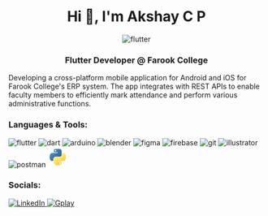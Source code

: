 <h1 align="center">Hi 👋, I'm Akshay C P</h1>
<div align="center">
    <img src="https://media.tenor.com/TCRFRR67pVkAAAAi/rebrnd-coding.gif" alt="flutter" width="100" height="100"/>
</div>
<h3 align="center">Flutter Developer @ Farook College</h3>
Developing a cross-platform mobile application for Android and iOS for Farook College's ERP system. The app integrates with REST APIs to enable faculty members to efficiently mark attendance and perform various administrative functions.

<h3 align="left">Languages & Tools:</h3>
<p align="left" class="icons-container">
  <a><img src="https://www.vectorlogo.zone/logos/flutterio/flutterio-icon.svg" alt="flutter" width="40" height="40"/></a> <a><img src="https://www.vectorlogo.zone/logos/dartlang/dartlang-icon.svg" alt="dart" width="40" height="40"/></a> <a><img src="https://cdn.worldvectorlogo.com/logos/arduino-1.svg" alt="arduino" width="40" height="40"/></a> <a><img src="https://download.blender.org/branding/community/blender_community_badge_white.svg" alt="blender" width="40" height="40"/></a> <a><img src="https://www.vectorlogo.zone/logos/figma/figma-icon.svg" alt="figma" width="40" height="40"/></a> <a><img src="https://www.vectorlogo.zone/logos/firebase/firebase-icon.svg" alt="firebase" width="40" height="40"/></a> <a><img src="https://www.vectorlogo.zone/logos/git-scm/git-scm-icon.svg" alt="git" width="40" height="40"/></a> <a><img src="https://www.vectorlogo.zone/logos/adobe_illustrator/adobe_illustrator-icon.svg" alt="illustrator" width="40" height="40"/></a> <a><img src="https://www.vectorlogo.zone/logos/getpostman/getpostman-icon.svg" alt="postman" width="40" height="40"/></a> <a><img src="https://raw.githubusercontent.com/devicons/devicon/master/icons/python/python-original.svg" alt="python" width="40" height="40"/></a>
</p>

<h3 align="left">Socials:</h3>
<p align="left">
  <a href="https://www.linkedin.com/in/akshay-cp7" target="_blank">
    <img src="https://blogger.googleusercontent.com/img/b/R29vZ2xl/AVvXsEjP93kcigD44SybE4leObgPB36SKblvfcTGeZlT2fYhWMRxx2oHA4UZMU36YRk_Nxs0812DvUxN4xw1zT_6zCY3uFtcxlVxS4leqhyphenhyphenzR9_5oUd5-XD174-YZXCqWMy8e47ZJvsIRUqAJHCRkVtfk9qgAKc-GXLHvePDQdTLSYUSIDXQuKC-t9PDEHeOML6u/s320/Linked_In-removebg-preview.png" alt="LinkedIn" height="50" style="width: auto;"/>
  </a>
      <a href="https://www.linkedin.com/in/akshay-cp7" target="_blank"><img src="https://blogger.googleusercontent.com/img/b/R29vZ2xl/AVvXsEisNwpVyWWztiE2p1ginZnYRSGCrEg2sOmXhuoLYKgenNj_LTpF8NEIhc9oxtURm4p0u4n1t-R4oQ09vEcKc7gODyNKeQC_l40eheAbyL7Fg97Rzp3hz7QL2Y3N2ajsZJVGibWdhEkahcyCdvfI4ujifXErFfIjFa3xBZAugU4hsZS11WOML4H6GCNu2aeq/s320/Linked_In__1_-removebg-preview.png" alt="Gplay" height="50" style="width: auto;"/></a>
</p>


